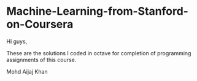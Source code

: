 # Machine-Learning-from-Stanford-on-Coursera


Hi guys,

These are the solutions I coded in octave for completion of programming assignments of this course.

Mohd Aijaj Khan
